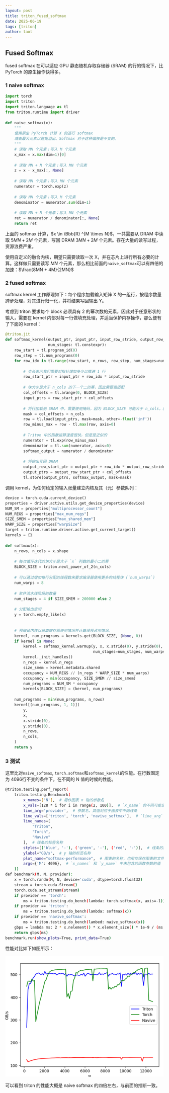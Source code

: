 ```yaml
---
layout: post
title: triton_fused_softmax
date: 2025-06-19
tags: [triton]
author: taot
---
```



## Fused Softmax

fused softmax 在可以适应 GPU 静态随机存取存储器 (SRAM) 的行的情况下，比 PyTorch 的原生操作快得多。

### 1 naive softmax

```python
import torch
import triton
import triton.language as tl
from triton.runtime import driver

def naive_softmax(x):
    """
    使用原生 PyTorch 计算 X 的逐行 softmax
    减去最大元素以避免溢出。Softmax 对于这种偏移是不变的。
    """
    # 读取 MN 个元素；写入 M 个元素
    x_max = x.max(dim=1)[0]

    # 读取 MN + M 个元素；写入 MN 个元素
    z = x - x_max[:, None]

    # 读取 MN 个元素；写入 MN 个元素
    numerator = torch.exp(z)

    # 读取 MN 个元素；写入 M 个元素
    denominator = numerator.sum(dim=1)

    # 读取 MN + M 个元素；写入 MN 个元素
    ret = numerator / denominator[:, None]
    return ret
```

上面的 softmax 计算，$x \in \Bbb{R} ^{M \times N}$，一共需要从 DRAM 中读取 $5MN + 2M$ 个元素，写回 DRAM $3MN + 2M$ 个元素。存在大量的读写过程，资源浪费严重。

使用自定义的融合内核，期望只需要读取一次 X，并在芯片上进行所有必要的计算。这样做只需要读写 $MN$ 个元素，那么相比前面的`naive_softmax`可以有四倍的加速：$\frac{8MN + 4M}{2MN}$


### 2 fused softmax

softmax kernel 工作原理如下：每个程序加载输入矩阵 X 的一组行，按程序数量跨步处理，对其进行归一化，并将结果写回输出 Y。

考虑到 triton 要求每个 block 必须具有 2 的幂次数的元素，因此对于任意形状的输入，需要在 kernel 内部对每一行做填充处理，并适当保护内存操作，那么便有了下面的 kernel：

```python
@triton.jit
def softmax_kernel(output_ptr, input_ptr, input_row_stride, output_row_stride, n_rows, n_cols, BLOCK_SIZE: tl.constexpr,
                   num_stages: tl.constexpr):
    row_start = tl.program_id(0)
    row_step = tl.num_programs(0)
    for row_idx in tl.range(row_start, n_rows, row_step, num_stages=num_stages):

        # 步长表示我们需要对指针增加多少以推进 1 行
        row_start_ptr = input_ptr + row_idx * input_row_stride

        # 块大小是大于 n_cols 的下一个二的幂，因此需要做适配
        col_offsets = tl.arange(0, BLOCK_SIZE)
        input_ptrs = row_start_ptr + col_offsets

        # 将行加载到 SRAM 中，需要使用掩码，因为 BLOCK_SIZE 可能大于 n_cols，就是前面提到的对每一行做填充处理
        mask = col_offsets < n_cols
        row = tl.load(input_ptrs, mask=mask, other=-float('inf'))
        row_minus_max = row - tl.max(row, axis=0)

        # Triton 中的指数运算速度很快，但是是近似的
        numerator = tl.exp(row_minus_max)
        denominator = tl.sum(numerator, axis=0)
        softmax_output = numerator / denominator

        # 将输出写回 DRAM
        output_row_start_ptr = output_ptr + row_idx * output_row_stride
        output_ptrs = output_row_start_ptr + col_offsets
        tl.store(output_ptrs, softmax_output, mask=mask)
```

调用 kernel，为任何给定的输入张量建立内核及其（元）参数队列：

```python
device = torch.cuda.current_device()
properties = driver.active.utils.get_device_properties(device)
NUM_SM = properties["multiprocessor_count"]
NUM_REGS = properties["max_num_regs"]
SIZE_SMEM = properties["max_shared_mem"]
WARP_SIZE = properties["warpSize"]
target = triton.runtime.driver.active.get_current_target()
kernels = {}

def softmax(x):
    n_rows, n_cols = x.shape

    # 每次循环迭代的块大小是大于 `x` 列数的最小二的幂
    BLOCK_SIZE = triton.next_power_of_2(n_cols)

    # 可以通过增加每行分配的线程数来要求编译器使用更多的线程块 (`num_warps`)
    num_warps = 8

    # 软件流水线阶段的数量
    num_stages = 4 if SIZE_SMEM > 200000 else 2

    # 分配输出空间
    y = torch.empty_like(x)


    # 预编译内核以获取寄存器使用情况并计算线程占用情况。
    kernel, num_programs = kernels.get(BLOCK_SIZE, (None, 0))
    if kernel is None:
        kernel = softmax_kernel.warmup(y, x, x.stride(0), y.stride(0), n_rows, n_cols, BLOCK_SIZE=BLOCK_SIZE,
                                       num_stages=num_stages, num_warps=num_warps, grid=(1, ))
        kernel._init_handles()
        n_regs = kernel.n_regs
        size_smem = kernel.metadata.shared
        occupancy = NUM_REGS // (n_regs * WARP_SIZE * num_warps)
        occupancy = min(occupancy, SIZE_SMEM // size_smem)
        num_programs = NUM_SM * occupancy
        kernels[BLOCK_SIZE] = (kernel, num_programs)

    num_programs = min(num_programs, n_rows)
    kernel[(num_programs, 1, 1)](
        y,
        x,
        x.stride(0),
        y.stride(0),
        n_rows,
        n_cols,
    )
    return y
```


### 3 测试

这里比对`naive_softmax`, `torch.softmax`和`softmax_kernel`的性能。在行数固定为 4096行不变的条件下，在不同的 N 值的时候的性能。

```bash
@triton.testing.perf_report(
    triton.testing.Benchmark(
        x_names=['N'],  # 用作图表 x 轴的参数名
        x_vals=[128 * i for i in range(2, 100)],  # `x_name` 的不同可能值
        line_arg='provider',  # 参数名，其值对应于图表中不同线条
        line_vals=['triton', 'torch', 'navive_softmax'],  # `line_arg` 的可能值
        line_names=[
            "Triton",
            "Torch",
            "Navive"
        ],  # 线条的标签名称
        styles=[('blue', '-'), ('green', '-'), ('red', '-')],  # 线条的样式
        ylabel="GB/s",  # y 轴的标签名称
        plot_name="softmax-performance",  # 图表的名称，也用作保存图表的文件名
        args={'M': 4096},  # `x_names` 和 `y_name` 中未包含的函数参数的值
    ))
def benchmark(M, N, provider):
    x = torch.randn(M, N, device='cuda', dtype=torch.float32)
    stream = torch.cuda.Stream()
    torch.cuda.set_stream(stream)
    if provider == 'torch':
        ms = triton.testing.do_bench(lambda: torch.softmax(x, axis=-1))
    if provider == 'triton':
        ms = triton.testing.do_bench(lambda: softmax(x))
    if provider == 'navive_softmax':
        ms = triton.testing.do_bench(lambed: naive_softmax(x))
    gbps = lambda ms: 2 * x.nelement() * x.element_size() * 1e-9 / (ms * 1e-3)
    return gbps(ms)
benchmark.run(show_plots=True, print_data=True)
```

性能对比如下如图所示：

![alt text](../blog_images/github_drawing_board_for_gitpages_blog/triton_fused_softmax.png)

可以看到 triton 的性能大概是 naive softmax 的四倍左右，与前面的推断一致。
